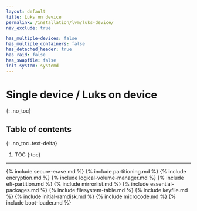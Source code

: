 ```yaml
---
layout: default
title: Luks on device
permalink: /installation/lvm/luks-device/
nav_exclude: true

has_multiple-devices: false
has_multiple_containers: false
has_detached_header: true
has_raid: false
has_swapfile: false
init-system: systemd
---
```


# Single device / Luks on device
{: .no_toc}

## Table of contents
{: .no_toc .text-delta}

1. TOC
{:toc}

---

{% include secure-erase.md %}
{% include partitioning.md %}
{% include encryption.md %}
{% include logical-volume-manager.md %}
{% include efi-partition.md %}
{% include mirrorlist.md %}
{% include essential-packages.md %}
{% include filesystem-table.md %}
{% include keyfile.md %}
{% include initial-ramdisk.md %}
{% include microcode.md %}
{% include boot-loader.md %}
